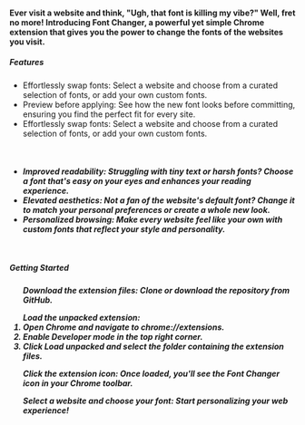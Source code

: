 <h4>Ever visit a website and think, "Ugh, that font is killing my vibe?" Well, fret no more! Introducing Font Changer, a powerful yet simple Chrome extension that gives you the power to change the fonts of the websites you visit.</h4>

<h5>Features</h5>
<ul>
  <li>Effortlessly swap fonts: Select a website and choose from a curated selection of fonts, or add your own custom fonts.
</li>
<li>Preview before applying: See how the new font looks before committing, ensuring you find the perfect fit for every site.
</li>
<li>Effortlessly swap fonts: Select a website and choose from a curated selection of fonts, or add your own custom fonts.
</li>
</ul>
<br>
<h5><Benefits/h5>
<ul>
  <li>Improved readability: Struggling with tiny text or harsh fonts? Choose a font that's easy on your eyes and enhances your reading experience.
</li>
<li>Elevated aesthetics: Not a fan of the website's default font? Change it to match your personal preferences or create a whole new look.
</li>
<li>Personalized browsing: Make every website feel like your own with custom fonts that reflect your style and personality.
</li>
</ul>
<br>
<h5>Getting Started</h5>
<ol>Download the extension files: Clone or download the repository from GitHub.</ol>
<ol>Load the unpacked extension:
  <li>Open Chrome and navigate to chrome://extensions.</li>
  <li>Enable Developer mode in the top right corner.</li>
  <li>Click Load unpacked and select the folder containing the extension files.</li>
</ol>
<ol>Click the extension icon: Once loaded, you'll see the Font Changer icon in your Chrome toolbar.
</ol>
<ol>Select a website and choose your font: Start personalizing your web experience!
</ol>





